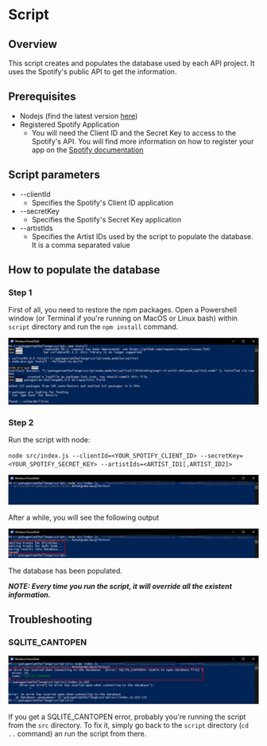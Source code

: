 # Script

## Overview
This script creates and populates the database used by each API project. It uses the Spotify's public API to get the information.

## Prerequisites

- Nodejs (find the latest version [here](https://nodejs.org/en/download/))
- Registered Spotify Application
  - You will need the Client ID and the Secret Key to access to the Spotify's API. You will find more information on how to register your app on the [Spotify documentation](https://developer.spotify.com/documentation/general/guides/app-settings/#register-your-app)

## Script parameters

- --clientId
  - Specifies the Spotify's Client ID application
- --secretKey
  - Specifies the Spotify's Secret Key application
- --artistIds
  - Specifies the Artist IDs used by the script to populate the database. It is a comma separated value

## How to populate the database
### Step 1
First of all, you need to restore the npm packages. Open a Powershell window (or Terminal if you're running on MacOS or Linux bash) within `script` directory and run the `npm install` command.

![npm-install](./assets/npm-install.png)

### Step 2
Run the script with node:

`node src/index.js --clientId=<YOUR_SPOTIFY_CLIENT_ID> --secretKey=<YOUR_SPOTIFY_SECRET_KEY> --artistIds=<ARTIST_ID1[,ARTIST_ID2]>`

![run-script](./assets/run-script-1.png)

After a while, you will see the following output

![script-finished](./assets/run-script-2.png)

The database has been populated.

**_NOTE: Every time you run the script, it will override all the existent information._**

## Troubleshooting
### SQLITE_CANTOPEN

![troubleshooting](./assets/troubleshooting-1.png)

If you get a SQLITE_CANTOPEN error, probably you're running the script from the `src` directory. To fix it, simply go back to the `script` directory (`cd ..` command) an run the script from there.

